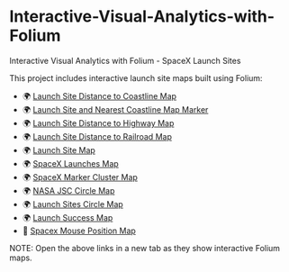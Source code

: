 # Interactive-Visual-Analytics-with-Folium
Interactive Visual Analytics with Folium - SpaceX Launch Sites

This project includes interactive launch site maps built using Folium:

- 🌍 [Launch Site Distance to Coastline Map](https://ssgrant876.github.io/Interactive-Visual-Analytics-with-Folium/maps/coastline_distance_line_map.html)
- 🌍 [Launch Site and Nearest Coastline Map Marker](https://ssgrant876.github.io/Interactive-Visual-Analytics-with-Folium/maps/coastline_distance_map_marker.html)
- 🌍 [Launch Site Distance to Highway Map](https://ssgrant876.github.io/Interactive-Visual-Analytics-with-Folium/maps/highway_distance_map.html)
- 🌍 [Launch Site Distance to Railroad Map](https://ssgrant876.github.io/Interactive-Visual-Analytics-with-Folium/maps/railroad_distance_map.html)
- 🌍 [Launch Site Map](https://ssgrant876.github.io/Interactive-Visual-Analytics-with-Folium/maps/launch_map.html)
- 🌍 [SpaceX Launches Map](https://ssgrant876.github.io/Interactive-Visual-Analytics-with-Folium/maps/spacex_launches_map.html)
- 🌍 [SpaceX Marker Cluster Map](https://ssgrant876.github.io/Interactive-Visual-Analytics-with-Folium/maps/spacex_marker_cluster_map_v2.html)
- 🌍 [NASA JSC Circle Map](https://ssgrant876.github.io/Interactive-Visual-Analytics-with-Folium/maps/nasa_jsc_circle_map.html)
- 🌍 [Launch Sites Circle Map](https://ssgrant876.github.io/Interactive-Visual-Analytics-with-Folium/maps/launch_sites_circle_map.html)
- 🌍 [Launch Success Map](https://ssgrant876.github.io/Interactive-Visual-Analytics-with-Folium/maps/launch_success_map.html)
- 📍 [Spacex Mouse Position Map](https://ssgrant876.github.io/Interactive-Visual-Analytics-with-Folium/maps/spacex_mouse_position_map_v2.html)
  
NOTE: Open the above links in a new tab as they show interactive Folium maps.
